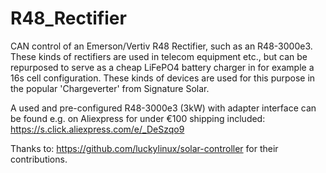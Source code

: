 # R48_Rectifier
CAN control of an Emerson/Vertiv R48 Rectifier, such as an R48-3000e3. These kinds of rectifiers are used in telecom equipment etc., but can be repurposed to serve as a cheap LiFePO4 battery charger in for example a 16s cell configuration. These kinds of devices are used for this purpose in the popular 'Chargeverter' from Signature Solar.

A used and pre-configured R48-3000e3 (3kW) with adapter interface can be found e.g. on Aliexpress for under €100 shipping included: https://s.click.aliexpress.com/e/_DeSzqo9


Thanks to: https://github.com/luckylinux/solar-controller for their contributions.
